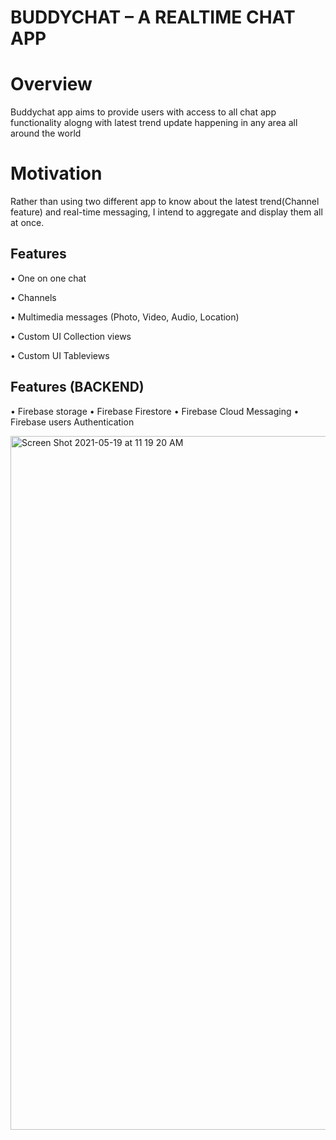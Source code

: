 # BUDDYCHAT – A REALTIME CHAT APP


#  Overview

Buddychat app aims to provide users with access to all chat app
functionality alogng with latest trend update happening in any area all
around the world

# Motivation
Rather than using two different app to know about the latest
trend(Channel feature) and real-time messaging, I intend to aggregate
and display them all at once.

## Features
• One on one chat

• Channels

• Multimedia messages (Photo, Video, Audio, Location)

• Custom UI Collection views

• Custom UI Tableviews

## Features (BACKEND)
• Firebase storage
• Firebase Firestore
• Firebase Cloud Messaging
• Firebase users Authentication

<img width="1110" alt="Screen Shot 2021-05-19 at 11 19 20 AM" src="https://user-images.githubusercontent.com/17905933/118895715-b25dc780-b8d4-11eb-816c-76b1a4dff281.png">



